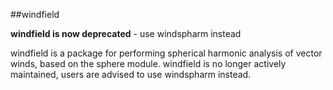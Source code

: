 ##windfield

**windfield is now deprecated** - use windspharm instead    

windfield is a package for performing spherical harmonic analysis of vector winds, based on the sphere module. windfield is no longer actively maintained, users are advised to use windspharm instead.
